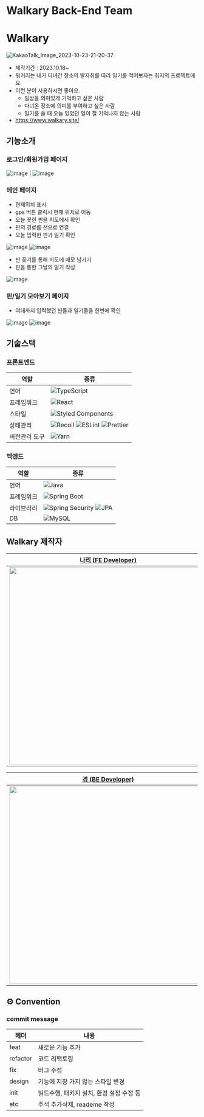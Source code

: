 # Walkary Back-End Team

# Walkary
![KakaoTalk_Image_2023-10-23-21-20-37](https://github.com/TeamWalkary/walkary-back/assets/125977702/846862bb-b75e-4e50-8be8-db1c807f01eb)

- 제작기간 : 2023.10.18~
- 워커리는 내가 다녀간 장소의 발자취를 따라 일기를 적어보자는 취지의 프로젝트에요
- 이런 분이 사용하시면 좋아요.
     - 일상을 의미있게 기억하고 싶은 사람
     - 다녀온 장소에 의미를 부여하고 싶은 사람
     - 일기를 쓸 때 오늘 있었던 일이 잘 기억나지 않는 사람
- https://www.walkary.site/


## 기능소개
### 로그인/회원가입 페이지
![image](https://github.com/TeamWalkary/walkary-back/assets/125977702/f8f63afe-6511-4a0a-8235-a6fee9ab5683) | ![image](https://github.com/TeamWalkary/walkary-back/assets/125977702/1fc6c5c8-c0a2-4bf7-8a8c-3ac7658d27c6)


### 메인 페이지
- 현재위치 표시
- gps 버튼 클릭시 현재 위치로 이동
- 오늘 꽂힌 핀을 지도에서 확인
- 핀의 경로를 선으로 연결 
- 오늘 입력한 핀과 일기 확인

![image](https://hackmd.io/_uploads/Hk9Siy4z6.png)
![image](https://hackmd.io/_uploads/r1GvokEz6.png)

- 핀 꽂기를 통해 지도에 메모 남기기
- 핀을 통한 그날의 일기 작성

![image](https://hackmd.io/_uploads/ByAoa1EGT.png)



### 핀/일기 모아보기 페이지
- 여태까지 입력했던 핀들과 일기들을 한번에 확인
  
![image](https://hackmd.io/_uploads/ByjphJNM6.png) 
![image](https://hackmd.io/_uploads/S1yyp1Nzp.png)



## 기술스택
### 프론트엔드

| 역할 | 종류 |
| --- | --- |
| 언어 | ![TypeScript](https://img.shields.io/badge/typescript-3178C6?style=flat&logo=typescript&logoColor=black) |
| 프레임워크 | ![React](https://img.shields.io/badge/react-61DAFB?style=flat&logo=react&logoColor=black) |
| 스타일 | ![Styled Components](https://img.shields.io/badge/styledcomponents-DB7093?style=flat&logo=styledcomponents&logoColor=white) |
| 상태관리 | ![Recoil](https://img.shields.io/badge/recoil-3578E5?style=flat&logo=recoil&logoColor=%23ffffff) ![ESLint](https://img.shields.io/badge/eslint-4B32C3?style=flat&logo=eslint&logoColor=%23ffffff) ![Prettier](https://img.shields.io/badge/prettier-F7B93E?style=flat&logo=prettier&logoColor=%23000000) |
| 버전관리 도구 | ![Yarn](https://img.shields.io/badge/yarn-2C8EBB?style=flat&logo=yarn&logoColor=%23ffffff) |


### 백엔드

| 역할 | 종류 |
| --- | --- |
| 언어 | ![Java](https://img.shields.io/badge/java-F7DF1E?style=flat&logo=java&logoColor=white) |
| 프레임워크 | ![Spring Boot](https://img.shields.io/badge/spring%20boot-6DB33F?style=flat&logo=springboot&logoColor=white) |
| 라이브러리 | ![Spring Security](https://img.shields.io/badge/spring%20security-6DB33F?style=flat&logo=springsecurity&logoColor=white) ![JPA](https://img.shields.io/badge/jpa-2C8EBB?style=flat&logo=jpa&logoColor=white) |
| DB | ![MySQL](https://img.shields.io/badge/mysql-4479A1?style=flat&logo=mysql&logoColor=%23ffffff) |



## Walkary 제작자 
|[나리 (FE Developer)](https://github.com/NYeonK)|[람진 (FE Developer)](https://github.com/limejin)|[르미 (FE Developer)](https://github.com/mandarin-sep)|[앙꼬 (FE Developer)](https://github.com/hjyang369)|[연어 (FE Developer)](https://github.com/sojung2)
|------|------|------|------|------|
|<img width="520" src="https://user-images.githubusercontent.com/87578512/178135232-7d1b4068-d94f-49e2-8ac0-4c8ea8f9d266.png">|<img width="520" src="https://github.com/TeamWalkary/front-end/assets/71490862/27c79342-2360-4dde-a97f-c9d2548e19bb">|<img width="520" src="https://github.com/TeamWalkary/front-end/assets/71490862/7bb1fce6-f8ce-4605-8e4a-81e5cee7730b">|<img width="520" src="https://github.com/TeamWalkary/front-end/assets/71490862/e14b8105-8da3-472c-b65d-e0d240769406">|<img width="520" src="https://github.com/TeamWalkary/front-end/assets/71490862/36e7b7f2-6dfd-4119-9944-c534b03d0e4a">|

|[경 (BE Developer)](https://github.com/woo-yu)|[리히트 (BE Developer)](https://github.com/RE-Heat)|[웹서퍼 (BE Developer)](https://github.com/meengi07)|[비비 (Designer)](https://ahead-catfish-b65.notion.site/Kim-Bibi-b6df62e00e4c497f8743d9f90e5ea5d1?pvs=4)
|------|------|------|------|
|<img width="520" src="https://github.com/TeamWalkary/front-end/assets/71490862/6768fefc-50b5-4aa1-8a40-a6ed0b66b434">|<img width="520" src="https://github.com/TeamWalkary/front-end/assets/71490862/7a988d0a-3bdf-4a59-88c2-4a853321d501">|<img width="520" src="https://github.com/TeamWalkary/front-end/assets/71490862/cc6af8d1-6bbc-4aa0-ba9a-408d1a660cb5">|<img width="520" src="https://github.com/TeamWalkary/front-end/assets/71490862/cff447bc-fa83-4ac0-8e16-0a074b6992ac">|


## ⚙ Convention

### commit message

| 헤더     | 내용                                     |
| -------- | ---------------------------------------- |
| feat     | 새로운 기능 추가                         |
| refactor | 코드 리팩토링                            |
| fix      | 버그 수정                                |
| design   | 기능에 지장 가지 않는 스타일 변경        |
| init     | 빌드수행, 패키지 설치, 환경 설정 수정 등  |
| etc      | 주석 추가삭제, reademe 작성               |
